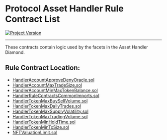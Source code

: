 # Protocol Asset Handler Rule Contract List 
[![Project Version][version-image]][version-url]

---

These contracts contain logic used by the facets in the Asset Handler Diamond. 

## Rule Contract Location: 
 
- [HandlerAccountApproveDenyOracle.sol](../../../../../src/client/token/handler/ruleContracts/HandlerAccountApproveDenyOracle.sol)
- [HandlerAccountMaxTradeSize.sol](../../../../../src/client/token/handler/ruleContracts/HandlerAccountMaxTradeSize.sol) 
- [HandlerAccountMinMaxTokenBalance.sol](../../../../../src/client/token/handler/ruleContracts/HandlerAccountMinMaxTokenBalance.sol)
- [HandlerRuleContractsCommonImports.sol](../../../../../src/client/token/handler/ruleContracts/HandlerRuleContractsCommonImports.sol) 
- [HandlerTokenMaxBuySellVolume.sol](../../../../../src/client/token/handler/ruleContracts/HandlerTokenMaxBuySellVolume.sol) 
- [HandlerTokenMaxDailyTrades.sol](../../../../../src/client/token/handler/ruleContracts/HandlerTokenMaxDailyTrades.sol) 
- [HandlerTokenMaxSupplyVolatility.sol](../../../../../src/client/token/handler/ruleContracts/HandlerTokenMaxSupplyVolatility.sol) 
- [HandlerTokenMaxTradingVolume.sol](../../../../../src/client/token/handler/ruleContracts/HandlerTokenMaxTradingVolume.sol) 
- [HandlerTokenMinHoldTime.sol](../../../../../src/client/token/handler/ruleContracts/HandlerTokenMinHoldTime.sol) 
- [HandlerTokenMinTxSize.sol](../../../../../src/client/token/handler/ruleContracts/HandlerTokenMinTxSize.sol) 
- [NFTValuationLimit.sol](../../../../../src/client/token/handler/ruleContracts/NFTValuationLimit.sol) 
	

<!-- These are the header links -->
[version-image]: https://img.shields.io/badge/Version-2.1.0-brightgreen?style=for-the-badge&logo=appveyor
[version-url]: https://github.com/thrackle-io/forte-rules-engine